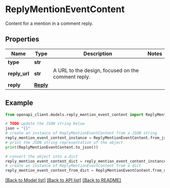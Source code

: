 # ReplyMentionEventContent

Content for a mention in a comment reply.

## Properties

Name | Type | Description | Notes
------------ | ------------- | ------------- | -------------
**type** | **str** |  | 
**reply_url** | **str** | A URL to the design, focused on the comment reply. | 
**reply** | [**Reply**](Reply.md) |  | 

## Example

```python
from openapi_client.models.reply_mention_event_content import ReplyMentionEventContent

# TODO update the JSON string below
json = "{}"
# create an instance of ReplyMentionEventContent from a JSON string
reply_mention_event_content_instance = ReplyMentionEventContent.from_json(json)
# print the JSON string representation of the object
print(ReplyMentionEventContent.to_json())

# convert the object into a dict
reply_mention_event_content_dict = reply_mention_event_content_instance.to_dict()
# create an instance of ReplyMentionEventContent from a dict
reply_mention_event_content_from_dict = ReplyMentionEventContent.from_dict(reply_mention_event_content_dict)
```
[[Back to Model list]](../README.md#documentation-for-models) [[Back to API list]](../README.md#documentation-for-api-endpoints) [[Back to README]](../README.md)


